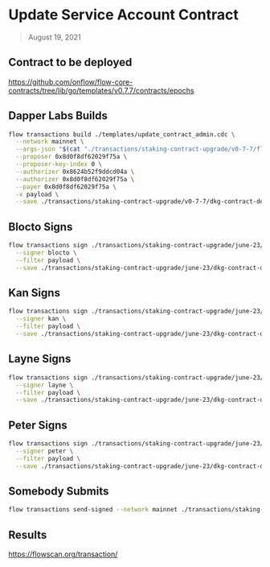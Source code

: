# Update Service Account Contract

> August 19, 2021

## Contract to be deployed

https://github.com/onflow/flow-core-contracts/tree/lib/go/templates/v0.7.7/contracts/epochs

## Dapper Labs Builds

```sh
flow transactions build ./templates/update_contract_admin.cdc \
  --network mainnet \
  --args-json "$(cat "./transactions/staking-contract-upgrade/v0-7-7/flow-id-table-staking-arguments.json")" \
  --proposer 0x8d0f8df62029f75a \
  --proposer-key-index 0 \
  --authorizer 0x8624b52f9ddcd04a \
  --authorizer 0x8d0f8df62029f75a \
  --payer 0x8d0f8df62029f75a \
  -x payload \
  --save ./transactions/staking-contract-upgrade/v0-7-7/dkg-contract-deployment-v0-7-7-unsigned.rlp
```

## Blocto Signs

```sh
flow transactions sign ./transactions/staking-contract-upgrade/june-23/dkg-contract-deployment-v0-7-7-unsigned.rlp \
  --signer blocto \
  --filter payload \
  --save ./transactions/staking-contract-upgrade/june-23/dkg-contract-deployment-v0-7-7-sig-1.rlp
```

## Kan Signs

```sh
flow transactions sign ./transactions/staking-contract-upgrade/june-23/dkg-contract-deployment-v0-7-7-sig-1.rlp \
  --signer kan \
  --filter payload \
  --save ./transactions/staking-contract-upgrade/june-23/dkg-contract-deployment-v0-7-7-sig-2.rlp
```

## Layne Signs

```sh
flow transactions sign ./transactions/staking-contract-upgrade/june-23/dkg-contract-deployment-v0-7-7-sig-2.rlp \
  --signer layne \
  --filter payload \
  --save ./transactions/staking-contract-upgrade/june-23/dkg-contract-deployment-v0-7-7-sig-3.rlp
```

## Peter Signs

```sh
flow transactions sign ./transactions/staking-contract-upgrade/june-23/dkg-contract-deployment-v0-7-7-sig-3.rlp \
  --signer peter \
  --filter payload \
  --save ./transactions/staking-contract-upgrade/june-23/dkg-contract-deployment-v0-7-7-sig-complete.rlp
```


## Somebody Submits

```sh
flow transactions send-signed --network mainnet ./transactions/staking-contract-upgrade/june-23/dkg-contract-deployment-v0-7-7-sig-complete.rlp
```

## Results

https://flowscan.org/transaction/
